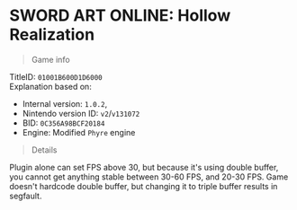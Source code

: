 # SWORD ART ONLINE: Hollow Realization

> Game info

TitleID: `01001B600D1D6000`<br>
Explanation based on:
- Internal version: `1.0.2`, 
- Nintendo version ID: `v2`/`v131072`
- BID: `0C356A98BCF20184`
- Engine: Modified `Phyre` engine

> Details

Plugin alone can set FPS above 30, but because it's using double buffer, you cannot get anything stable between 30-60 FPS, and 20-30 FPS.
Game doesn't hardcode double buffer, but changing it to triple buffer results in segfault. 
